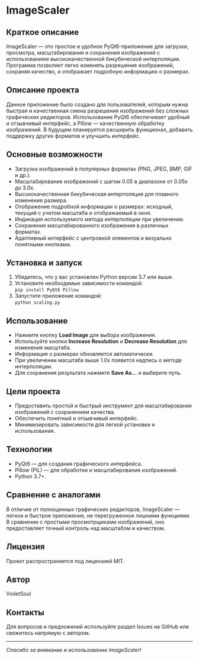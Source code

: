 # ImageScaler

## Краткое описание
ImageScaler — это простое и удобное PyQt6-приложение для загрузки, просмотра, масштабирования и сохранения изображений с использованием высококачественной бикубической интерполяции. Программа позволяет легко изменять разрешение изображений, сохраняя качество, и отображает подробную информацию о размерах.

## Описание проекта
Данное приложение было создано для пользователей, которым нужна быстрая и качественная смена разрешения изображений без сложных графических редакторов. Использование PyQt6 обеспечивает удобный и отзывчивый интерфейс, а Pillow — качественную обработку изображений. В будущем планируется расширить функционал, добавить поддержку других форматов и улучшить интерфейс.

## Основные возможности
- Загрузка изображений в популярных форматах (PNG, JPEG, BMP, GIF и др.).
- Масштабирование изображений с шагом 0.05 в диапазоне от 0.05x до 3.0x.
- Высококачественная бикубическая интерполяция для плавного изменения размера.
- Отображение подробной информации о размерах: исходный, текущий с учетом масштаба и отображаемый в окне.
- Индикация используемого метода интерполяции при увеличении.
- Сохранение масштабированного изображения в различных форматах.
- Адаптивный интерфейс с центровкой элементов и визуально понятными кнопками.

## Установка и запуск
1. Убедитесь, что у вас установлен Python версии 3.7 или выше.
2. Установите необходимые зависимости командой:  
   `pip install PyQt6 Pillow`
3. Запустите приложение командой:  
   `python scaling.py`

## Использование
- Нажмите кнопку **Load Image** для выбора изображения.
- Используйте кнопки **Increase Resolution** и **Decrease Resolution** для изменения масштаба.
- Информация о размерах обновляется автоматически.
- При увеличении масштаба выше 1.0x появится надпись о методе интерполяции.
- Для сохранения результата нажмите **Save As...** и выберите путь.

## Цели проекта
- Предоставить простой и быстрый инструмент для масштабирования изображений с сохранением качества.
- Обеспечить понятный и отзывчивый интерфейс.
- Минимизировать зависимости для легкой установки и использования.

## Технологии
- PyQt6 — для создания графического интерфейса.
- Pillow (PIL) — для обработки и масштабирования изображений.
- Python 3.7+.

## Сравнение с аналогами
В отличие от полноценных графических редакторов, ImageScaler — легкое и быстрое приложение, не перегруженное лишними функциями. В сравнении с простыми просмотрщиками изображений, оно предоставляет точный контроль над масштабом и качеством.

## Лицензия
Проект распространяется под лицензией MIT.

## Автор
VioletSoul

## Контакты
Для вопросов и предложений используйте раздел Issues на GitHub или свяжитесь напрямую с автором.

---

*Спасибо за внимание и использование ImageScaler!*
